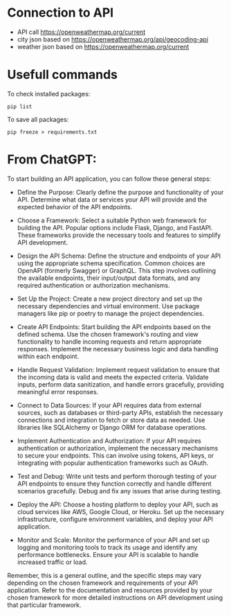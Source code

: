 

# Connection to API

- API call  https://openweathermap.org/current
- city json based on https://openweathermap.org/api/geocoding-api
- weather json based on https://openweathermap.org/current



# Usefull commands

To check installed packages:

    pip list

To save all packages:

    pip freeze > requirements.txt



# From ChatGPT:

To start building an API application, you can follow these general steps:

- Define the Purpose: Clearly define the purpose and functionality of your API. Determine what data or services your API will provide and the expected behavior of the API endpoints.

- Choose a Framework: Select a suitable Python web framework for building the API. Popular options include Flask, Django, and FastAPI. These frameworks provide the necessary tools and features to simplify API development.

- Design the API Schema: Define the structure and endpoints of your API using the appropriate schema specification. Common choices are OpenAPI (formerly Swagger) or GraphQL. This step involves outlining the available endpoints, their input/output data formats, and any required authentication or authorization mechanisms.

- Set Up the Project: Create a new project directory and set up the necessary dependencies and virtual environment. Use package managers like pip or poetry to manage the project dependencies.

- Create API Endpoints: Start building the API endpoints based on the defined schema. Use the chosen framework's routing and view functionality to handle incoming requests and return appropriate responses. Implement the necessary business logic and data handling within each endpoint.

- Handle Request Validation: Implement request validation to ensure that the incoming data is valid and meets the expected criteria. Validate inputs, perform data sanitization, and handle errors gracefully, providing meaningful error responses.

- Connect to Data Sources: If your API requires data from external sources, such as databases or third-party APIs, establish the necessary connections and integration to fetch or store data as needed. Use libraries like SQLAlchemy or Django ORM for database operations.

- Implement Authentication and Authorization: If your API requires authentication or authorization, implement the necessary mechanisms to secure your endpoints. This can involve using tokens, API keys, or integrating with popular authentication frameworks such as OAuth.

- Test and Debug: Write unit tests and perform thorough testing of your API endpoints to ensure they function correctly and handle different scenarios gracefully. Debug and fix any issues that arise during testing.

- Deploy the API: Choose a hosting platform to deploy your API, such as cloud services like AWS, Google Cloud, or Heroku. Set up the necessary infrastructure, configure environment variables, and deploy your API application.

- Monitor and Scale: Monitor the performance of your API and set up logging and monitoring tools to track its usage and identify any performance bottlenecks. Ensure your API is scalable to handle increased traffic or load.

Remember, this is a general outline, and the specific steps may vary depending on the chosen framework and requirements of your API application. Refer to the documentation and resources provided by your chosen framework for more detailed instructions on API development using that particular framework.